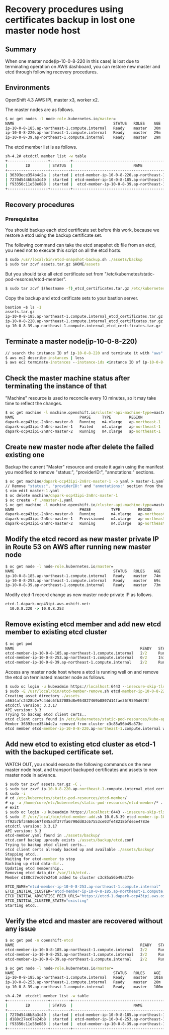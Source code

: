 # Recovery procedures using certificates backup in lost one master node host

## Summary

When one master node(ip-10-0-8-220 in this case) is lost due to terminating operation on AWS dashboard, 
you can restore new master and etcd through following recovery procedures.

## Environments

OpenShift 4.3 AWS IPI, master x3, worker x2.


The master nodes are as follows. 
```cmd
$ oc get nodes -l node-role.kubernetes.io/master=
NAME                                            STATUS   ROLES    AGE   VERSION
ip-10-0-8-185.ap-northeast-1.compute.internal   Ready    master   30m   v1.16.2
ip-10-0-8-220.ap-northeast-1.compute.internal   Ready    master   29m   v1.16.2
ip-10-0-8-39.ap-northeast-1.compute.internal    Ready    master   29m   v1.16.2
```

The etcd member list is as follows.
```cmd
sh-4.2# etcdctl member list -w table
+------------------+---------+-----------------------------------------------------------+----------------------------------------------------+-------------------------+
|        ID        | STATUS  |                           NAME                            |                     PEER ADDRS                     |      CLIENT ADDRS       |
+------------------+---------+-----------------------------------------------------------+----------------------------------------------------+-------------------------+
| 36393ece354b4c2a | started | etcd-member-ip-10-0-8-220.ap-northeast-1.compute.internal | https://etcd-1.dapark-ocp43ipi.aws.oshift.net:2380 | https://10.0.8.220:2379 |
| 7270d5446b8a3c49 | started | etcd-member-ip-10-0-8-185.ap-northeast-1.compute.internal | https://etcd-0.dapark-ocp43ipi.aws.oshift.net:2380 | https://10.0.8.185:2379 |
| f93356c11e58e088 | started |  etcd-member-ip-10-0-8-39.ap-northeast-1.compute.internal | https://etcd-2.dapark-ocp43ipi.aws.oshift.net:2380 |  https://10.0.8.39:2379 |
+------------------+---------+-----------------------------------------------------------+----------------------------------------------------+-------------------------+
```

## Recovery procedures

### Prerequisites

You should backup each etcd certificate set before this work, because we restore a etcd using the backup certificate set.

The following command can take the etcd snapshot db file from an etcd, you need not to execute this script on all the etcd hosts.

```cmd
$ sudo /usr/local/bin/etcd-snapshot-backup.sh ./assets/backup
$ sudo tar zcvf assets.tar.gz $HOME/assets
```

But you should take all etcd certificate set from "/etc/kubernetes/static-pod-resorces/etcd-member".

```cmd
$ sudo tar zcvf $(hostname -f)_etcd_certificates.tar.gz /etc/kubernetes/static-pod-resources/etcd-member
```

Copy the backup and etcd cetificate sets to your bastion server.

```cmd
bastion ~$ ls -1
assets.tar.gz
ip-10-0-8-185.ap-northeast-1.compute.internal_etcd_certificates.tar.gz
ip-10-0-8-220.ap-northeast-1.compute.internal_etcd_certificates.tar.gz
ip-10-0-8-39.ap-northeast-1.compute.internal_etcd_certificates.tar.gz
```

## Terminate a master node(ip-10-0-8-220)

```cmd
// search the instance ID of ip-10-0-8-220 and terminate it with "aws" CLI
$ aws ec2 describe-instances | less
$ aws ec2 terminate-instances --instance-ids <instance ID of ip-10-0-8-220>
```

## Check the master machine status after terminating the instance of that

"Machine" resource is used to reconcile every 10 minutes, so it may take time to reflect the changes.

```cmd
$ oc get machine -l machine.openshift.io/cluster-api-machine-type=master
NAME                             PHASE     TYPE        REGION           ZONE              AGE
dapark-ocp43ipi-2n8rc-master-0   Running   m4.xlarge   ap-northeast-1   ap-northeast-1b   57m
dapark-ocp43ipi-2n8rc-master-1   Failed    m4.xlarge   ap-northeast-1   ap-northeast-1b   57m
dapark-ocp43ipi-2n8rc-master-2   Running   m4.xlarge   ap-northeast-1   ap-northeast-1b   57m
```

## Create new master node after delete the failed existing one

Backup the current "Master" resource and create it again using the manifest you modified to remove "status:", "providerID:", "annotations:" sections.

```cmd
$ oc get machine/dapark-ocp43ipi-2n8rc-master-1 -o yaml > master-1.yaml
// Remove "status:", "providerID:" and "annotations:" section from the yaml manifest.
$ vim edit master-1.yaml
$ oc delete machine/dapark-ocp43ipi-2n8rc-master-1
$ oc create -f ./master-1.yaml
$ oc get machine -l machine.openshift.io/cluster-api-machine-type=master
NAME                             PHASE         TYPE        REGION           ZONE              AGE
dapark-ocp43ipi-2n8rc-master-0   Running       m4.xlarge   ap-northeast-1   ap-northeast-1b   69m
dapark-ocp43ipi-2n8rc-master-1   Provisioned   m4.xlarge   ap-northeast-1   ap-northeast-1b   26s
dapark-ocp43ipi-2n8rc-master-2   Running       m4.xlarge   ap-northeast-1   ap-northeast-1b   69m
```

## Modify the etcd record as new master private IP in Route 53 on AWS after running new master node

```cmd
$ oc get node -l node-role.kubernetes.io/master=
NAME                                            STATUS   ROLES    AGE   VERSION
ip-10-0-8-185.ap-northeast-1.compute.internal   Ready    master   74m   v1.16.2
ip-10-0-8-253.ap-northeast-1.compute.internal   Ready    master   69s   v1.16.2   <--- new master node
ip-10-0-8-39.ap-northeast-1.compute.internal    Ready    master   73m   v1.16.2
```

Modify etcd-1 record change as new master node private IP as follows.

```cmd
etcd-1.dapark-ocp43ipi.aws.oshift.net:
  10.0.8.220 -> 10.0.8.253
```

## Remove existing etcd member and add new etcd member to existing etcd cluster

```cmd
$ oc get pod
NAME                                                        READY   STATUS     RESTARTS   AGE
etcd-member-ip-10-0-8-185.ap-northeast-1.compute.internal   2/2     Running    0          76m
etcd-member-ip-10-0-8-253.ap-northeast-1.compute.internal   0/2     Init:1/2   1          4m47s
etcd-member-ip-10-0-8-39.ap-northeast-1.compute.internal    2/2     Running    0          76m
```

Access any master node host where a etcd is running well on and remove the etcd on terminated masster node as follows.
```cmd
$ sudo oc login -u kubeadmin https://localhost:6443 --insecure-skip-tls-verify
$ sudo -E /usr/local/bin/etcd-member-remove.sh etcd-member-ip-10-0-8-220.ap-northeast-1.compute.internal
Creating asset directory ./assets
a5634afc2428b2e7c44dc6fb37085d8e954827469b0807d14fae36f9595d670f
etcdctl version: 3.3.17
API version: 3.3
Trying to backup etcd client certs..
etcd client certs found in /etc/kubernetes/static-pod-resources/kube-apiserver-pod-5 backing up to ./assets/backup/
Member 36393ece354b4c2a removed from cluster c3c85a56b49a373e
etcd member etcd-member-ip-10-0-8-220.ap-northeast-1.compute.internal with 36393ece354b4c2a successfully removed..
```

## Add new etcd to existing etcd cluster as etcd-1 with the backuped certificate set.

WATCH OUT, you should execute the following commands on the new master node host, and transport backuped certificates and assets to new master node in advance.

```cmd
$ sudo tar zxvf assets.tar.gz -C .
$ sudo tar zxvf ip-10-0-8-220.ap-northeast-1.compute.internal_etcd_certificates.tar.gz
$ sudo -i
# cd /etc/kubernetes/static-pod-resources/etcd-member/
# cp -a /home/core/etc/kubernetes/static-pod-resources/etcd-member/* .
# exit
$ sudo oc login -u kubeadmin https://localhost:6443 --insecure-skip-tls-verify
$ sudo -E /usr/local/bin/etcd-member-add.sh 10.0.8.39 etcd-member-ip-10-0-8-253.ap-northeast-1.compute.internal
7f9257bf34686b67f845adf377fa6790dd83c67553ce03fe48218bfde5e4783e
etcdctl version: 3.3.17
API version: 3.3
etcd-member.yaml found in ./assets/backup/
etcd.conf backup upready exists ./assets/backup/etcd.conf
Trying to backup etcd client certs..
etcd client certs already backed up and available ./assets/backup/
Stopping etcd..
Waiting for etcd-member to stop
Backing up etcd data-dir..
Updating etcd membership..
Removing etcd data_dir /var/lib/etcd..
Member d188c27ec07e24b8 added to cluster c3c85a56b49a373e

ETCD_NAME="etcd-member-ip-10-0-8-253.ap-northeast-1.compute.internal"
ETCD_INITIAL_CLUSTER="etcd-member-ip-10-0-8-185.ap-northeast-1.compute.internal=https://etcd-0.dapark-ocp43ipi.aws.oshift.net:2380,etcd-member-ip-10-0-8-253.ap-northeast-1.compute.internal=https://etcd-1.dapark-ocp43ipi.aws.oshift.net:2380,etcd-member-ip-10-0-8-39.ap-northeast-1.compute.internal=https://etcd-2.dapark-ocp43ipi.aws.oshift.net:2380"
ETCD_INITIAL_ADVERTISE_PEER_URLS="https://etcd-1.dapark-ocp43ipi.aws.oshift.net:2380"
ETCD_INITIAL_CLUSTER_STATE="existing"
Starting etcd..
```

## Verify the etcd and master are recovered without any issue

```cmd
$ oc get pod -n openshift-etcd
NAME                                                        READY   STATUS    RESTARTS   AGE
etcd-member-ip-10-0-8-185.ap-northeast-1.compute.internal   2/2     Running   0          98m
etcd-member-ip-10-0-8-253.ap-northeast-1.compute.internal   2/2     Running   3          24s
etcd-member-ip-10-0-8-39.ap-northeast-1.compute.internal    2/2     Running   0          98m

$ oc get node -l node-role.kubernetes.io/master=
NAME                                            STATUS   ROLES    AGE    VERSION
ip-10-0-8-185.ap-northeast-1.compute.internal   Ready    master   101m   v1.16.2
ip-10-0-8-253.ap-northeast-1.compute.internal   Ready    master   28m    v1.16.2
ip-10-0-8-39.ap-northeast-1.compute.internal    Ready    master   100m   v1.16.2
```

```cmd
sh-4.2#  etcdctl member list -w table
+------------------+---------+-----------------------------------------------------------+----------------------------------------------------+-------------------------+
|        ID        | STATUS  |                           NAME                            |                     PEER ADDRS                     |      CLIENT ADDRS       |
+------------------+---------+-----------------------------------------------------------+----------------------------------------------------+-------------------------+
| 7270d5446b8a3c49 | started | etcd-member-ip-10-0-8-185.ap-northeast-1.compute.internal | https://etcd-0.dapark-ocp43ipi.aws.oshift.net:2380 | https://10.0.8.185:2379 |
| d188c27ec07e24b8 | started | etcd-member-ip-10-0-8-253.ap-northeast-1.compute.internal | https://etcd-1.dapark-ocp43ipi.aws.oshift.net:2380 | https://10.0.8.253:2379 |
| f93356c11e58e088 | started |  etcd-member-ip-10-0-8-39.ap-northeast-1.compute.internal | https://etcd-2.dapark-ocp43ipi.aws.oshift.net:2380 |  https://10.0.8.39:2379 |
+------------------+---------+-----------------------------------------------------------+----------------------------------------------------+-------------------------+
```
